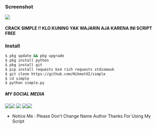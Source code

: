 ### Screenshot
<img src="https://github.com/Yayan-XD/lockfb/blob/main/.img/IMG_20210407_113559.jpg" />

#### CRACK SIMPLE !! KLO KUNING YAK WAJARIN AJA KARENA INI SCRIPT FREE

### Install
```bash
$ pkg update && pkg upgrade
$ pkg install python
$ pkg install git  
$ pip install requests bs4 rich requests stdiomask
$ git clone https://github.com/HikmatXI/simple
$ cd simple
$ python simple.py
```
##### MY SOCIAL MEDIA
[![](https://img.shields.io/badge/Github-black?logo=Github&logoColor=black&labelColor=white)](https://github.com/HikmatXI)[![](https://img.shields.io/badge/Facebook-blue?logo=Facebook&logoColor=blue&labelColor=white)](https://www.facebook.com/jhumhita.lupss)
[![](https://img.shields.io/badge/Instagram-red?logo=Instagram&logoColor=red&labelColor=white)](https://www.instagram.com/hikmatxf) [![](https://img.shields.io/badge/Whatsapp-CHAT-red?logo=Whatsapp&logoColor=Brightgreen&labelColor=white)](https://wa.me/6282115413282?text=Asalamualaikum+bang)[![](https://img.shields.io/badge/Messenger-black?logo=Messenger&logoColor=blue&labelColor=white)](https://m.me/jhumhita.lupss)

* Notice Me : Please Don't Change Name Author
Thanks For Using My Script
